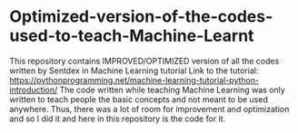 # Optimized-version-of-the-codes-used-to-teach-Machine-Learnt
This repository contains IMPROVED/OPTIMIZED version of all the codes written by Sentdex in Machine Learning tutorial
Link to the tutorial: https://pythonprogramming.net/machine-learning-tutorial-python-introduction/
The code written while teaching Machine Learning was only written to teach people the basic concepts and not meant to be used anywhere. Thus, there was a lot of room for improvement and optimization and so I did it and here in this repository is the code for it.
